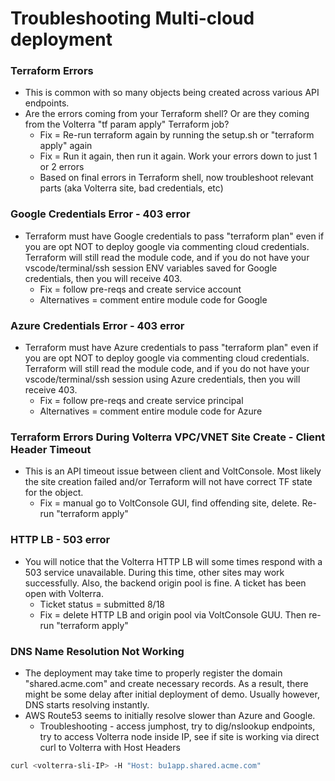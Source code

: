 # Troubleshooting Multi-cloud deployment

<!-- spell-checker: ignore volterra markdownlint nating vnet -->

### Terraform Errors
- This is common with so many objects being created across various API endpoints.
- Are the errors coming from your Terraform shell? Or are they coming from the Volterra "tf param apply" Terraform job?
   - Fix = Re-run terraform again by running the setup.sh or "terraform apply" again
   - Fix = Run it again, then run it again. Work your errors down to just 1 or 2 errors
   - Based on final errors in Terraform shell, now troubleshoot relevant parts (aka Volterra site, bad credentials, etc)

### Google Credentials Error - 403 error
- Terraform must have Google credentials to pass "terraform plan" even if you are opt NOT to deploy google via commenting cloud credentials. Terraform will still read the module code, and if you do not have your vscode/terminal/ssh session ENV variables saved for Google credentials, then you will receive 403.
   - Fix = follow pre-reqs and create service account
   - Alternatives = comment entire module code for Google

### Azure Credentials Error - 403 error
- Terraform must have Azure credentials to pass "terraform plan" even if you are opt NOT to deploy google via commenting cloud credentials. Terraform will still read the module code, and if you do not have your vscode/terminal/ssh session using Azure credentials, then you will receive 403.
   - Fix = follow pre-reqs and create service principal
   - Alternatives = comment entire module code for Azure

### Terraform Errors During Volterra VPC/VNET Site Create - Client Header Timeout
- This is an API timeout issue between client and VoltConsole. Most likely the site creation failed and/or Terraform will not have correct TF state for the object.
   - Fix = manual go to VoltConsole GUI, find offending site, delete. Re-run "terraform apply"

### HTTP LB - 503 error
- You will notice that the Volterra HTTP LB will some times respond with a 503 service unavailable. During this time, other sites may work successfully. Also, the backend origin pool is fine. A ticket has been open with Volterra.
   - Ticket status = submitted 8/18
   - Fix = delete HTTP LB and origin pool via VoltConsole GUU. Then re-run "terraform apply"

### DNS Name Resolution Not Working
- The deployment may take time to properly register the domain "shared.acme.com" and create necessary records. As a result, there might be some delay after initial deployment of demo. Usually however, DNS starts resolving instantly.
- AWS Route53 seems to initially resolve slower than Azure and Google.
   - Troubleshooting - access jumphost, try to dig/nslookup endpoints, try to access Volterra node inside IP, see if site is working via direct curl to Volterra with Host Headers
```bash
curl <volterra-sli-IP> -H "Host: bu1app.shared.acme.com"
```